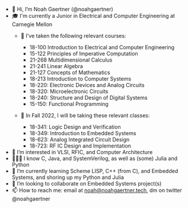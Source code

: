 - 👋 Hi, I’m Noah Gaertner (@noahgaertner)
- 🎓 I'm currently a Junior in Electrical and Computer Engineering at Carnegie Mellon
   - 🧠 I've taken the following relevant courses: 
    
      - 18-100 Introduction to Electrical and Computer Engineering
      - 15-122 Principles of Imperative Computation
      - 21-268 Multidimensional Calculus 
      - 21-241 Linear Algebra
      - 21-127 Concepts of Mathematics
      - 18-213 Introduction to Computer Systems
      - 18-220: Electronic Devices and Analog Circuits
      - 18-320: Microelectronic Circuits
      - 18-240: Structure and Design of Digital Systems
      - 15-150: Functional Programming
   - 🍁 In Fall 2022, I will be taking these relevant classes:
      - 18-341: Logic Design and Verification
      - 18-349: Introduction to Embedded Systems
      - 18-623: Analog Integrated Circuit Design
      - 18-723: RF IC Design and Implementation
- 👀 I’m interested in VLSI, RFIC, and Computer Architecture
- 👨🏻‍💻 I know C, Java, and SystemVerilog, as well as (some) Julia and Python
- 🌱 I’m currently learning Scheme LISP, C++ (from C), and Embedded Systems, and shoring up my Python and Julia
- 💞️ I’m looking to collaborate on Embedded Systems project(s)
- 📫 How to reach me: email at noah@noahgaertner.tech, dm on twitter @noahgaertner

<!---
noahgaertner/noahgaertner is a ✨ special ✨ repository because its `README.md` (this file) appears on your GitHub profile.
You can click the Preview link to take a look at your changes.
--->
